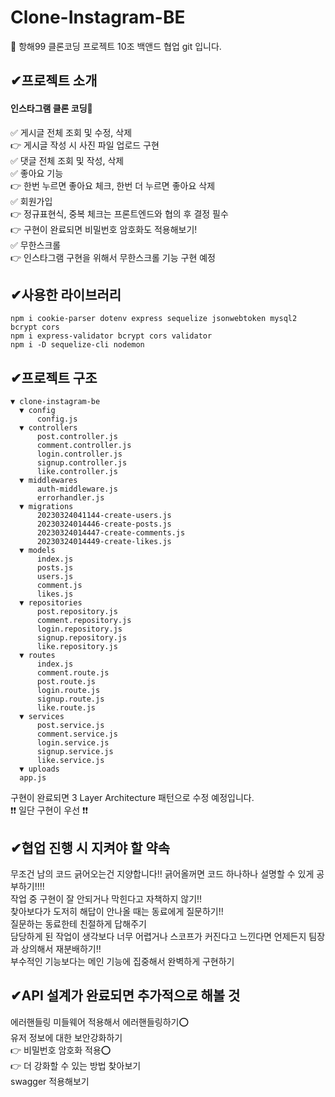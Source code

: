 # Clone-Instagram-BE
🤘 항해99 클론코딩 프로젝트 10조 백앤드 협업 git 입니다.

## ✔프로젝트 소개
#### 인스타그램 클론 코딩🌈
✅ 게시글 전체 조회 및 수정, 삭제
</br>
  👉 게시글 작성 시 사진 파일 업로드 구현
</br>
✅ 댓글 전체 조회 및 작성, 삭제
</br>
✅ 좋아요 기능
</br>
  👉 한번 누르면 좋아요 체크, 한번 더 누르면 좋아요 삭제
</br>
✅ 회원가입
</br>
  👉 정규표현식, 중복 체크는 프론트엔드와 협의 후 결정 필수
  </br>
  👉 구현이 완료되면 비밀번호 암호화도 적용해보기!
</br>
✅ 무한스크롤
</br>
  👉 인스타그램 구현을 위해서 무한스크롤 기능 구현 예정
  
## ✔사용한 라이브러리
``` JS
npm i cookie-parser dotenv express sequelize jsonwebtoken mysql2 bcrypt cors
npm i express-validator bcrypt cors validator
npm i -D sequelize-cli nodemon
```
## ✔프로젝트 구조
```text
▼ clone-instagram-be
  ▼ config
      config.js
  ▼ controllers
      post.controller.js
      comment.controller.js
      login.controller.js
      signup.controller.js
      like.controller.js
  ▼ middlewares
      auth-middleware.js
      errorhandler.js
  ▼ migrations
      20230324041144-create-users.js
      20230324014446-create-posts.js
      20230324014447-create-comments.js
      20230324014449-create-likes.js
  ▼ models
      index.js
      posts.js
      users.js
      comment.js
      likes.js
  ▼ repositories
      post.repository.js
      comment.repository.js
      login.repository.js
      signup.repository.js
      like.repository.js
  ▼ routes
      index.js
      comment.route.js
      post.route.js
      login.route.js
      signup.route.js
      like.route.js
  ▼ services
      post.service.js
      comment.service.js
      login.service.js
      signup.service.js
      like.service.js
  ▼ uploads
  app.js
```
구현이 완료되면 3 Layer Architecture 패턴으로 수정 예정입니다.
</br>
❗❗ 일단 구현이 우선 ❗❗

## ✔협업 진행 시 지켜야 할 약속
무조건 남의 코드 긁어오는건 지양합니다!! 긁어올꺼면 코드 하나하나 설명할 수 있게 공부하기!!!!
</br>
작업 중 구현이 잘 안되거나 막힌다고 자책하지 않기!!
</br>
찾아보다가 도저히 해답이 안나올 때는 동료에게 질문하기!!
</br>
질문하는 동료한테 친절하게 답해주기
</br>
담당하게 된 작업이 생각보다 너무 어렵거나 스코프가 커진다고 느낀다면 언제든지 팀장과 상의해서 재분배하기!!
</br>
부수적인 기능보다는 메인 기능에 집중해서 완벽하게 구현하기

## ✔API 설계가 완료되면 추가적으로 해볼 것
에러핸들링 미들웨어 적용해서 에러핸들링하기⭕
</br>
유저 정보에 대한 보안강화하기
</br>
👉 비밀번호 암호화 적용⭕ 
</br>
👉 더 강화할 수 있는 방법 찾아보기 
</br>
swagger 적용해보기
